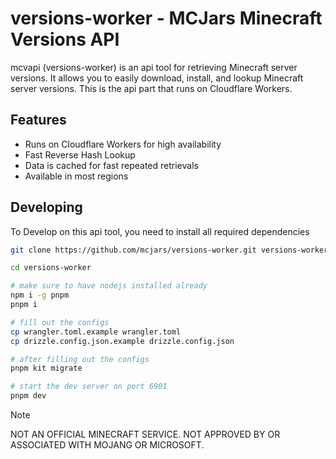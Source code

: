 # versions-worker - MCJars Minecraft Versions API

mcvapi (versions-worker) is an api tool for retrieving Minecraft server versions. It allows you to easily download, install, and lookup Minecraft server versions. This is the api part that runs on Cloudflare Workers.

## Features

- Runs on Cloudflare Workers for high availability
- Fast Reverse Hash Lookup
- Data is cached for fast repeated retrievals
- Available in most regions

## Developing

To Develop on this api tool, you need to install all required dependencies

```bash
git clone https://github.com/mcjars/versions-worker.git versions-worker

cd versions-worker

# make sure to have nodejs installed already
npm i -g pnpm
pnpm i

# fill out the configs
cp wrangler.toml.example wrangler.toml
cp drizzle.config.json.example drizzle.config.json

# after filling out the configs
pnpm kit migrate

# start the dev server on port 6901
pnpm dev
```

> [!NOTE]
> NOT AN OFFICIAL MINECRAFT SERVICE. NOT APPROVED BY OR ASSOCIATED WITH MOJANG OR MICROSOFT.
